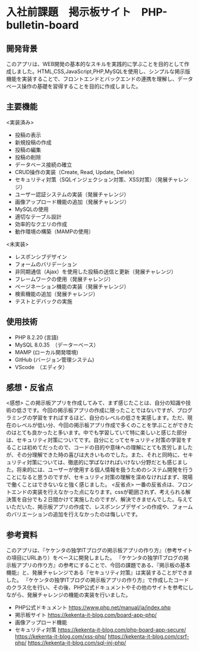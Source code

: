 # 入社前課題　掲示板サイト　PHP-bulletin-board

**開発背景**
---
このアプリは、WEB開発の基本的なスキルを実践的に学ぶことを目的として作成しました。HTML,CSS,JavaScript,PHP,MySQLを使用し、シンプルな掲示版機能を実装することで、フロントエンドとバックエンドの連携を理解し、データベース操作の基礎を習得することを目的に作成しました。

**主要機能**
---
<実装済み>
* 投稿の表示
* 新規投稿の作成
* 投稿の編集
* 投稿の削除
* データベース接続の確立
* CRUD操作の実装（Create, Read, Update, Delete）
* セキュリティ対策（SQLインジェクション対策、XSS対策）（発展チャレンジ）
* ユーザー認証システムの実装（発展チャレンジ）
* 画像アップロード機能の追加（発展チャレンジ）
* MySQLの使用
* 適切なテーブル設計
* 効率的なクエリの作成
* 動作環境の構築（MAMPの使用）


<未実装>
* レスポンシブデザイン
* フォームのバリデーション
* 非同期通信（Ajax）を使用した投稿の送信と更新（発展チャレンジ）
* フレームワークの使用（発展チャレンジ）
* ページネーション機能の実装（発展チャレンジ）
* 検索機能の追加（発展チャレンジ）
* テストとデバックの実施

**使用技術**
---
* PHP 8.2.20 (言語)
* MySQL 8.0.35　（データーベース）
* MAMP (ローカル開発環境)
* GitHub (バージョン管理システム)
* VScode　（エディタ）

**感想・反省点**
---
<感想>
この掲示板アプリを作成してみて、まず感じたことは、自分の知識や技術の低さです。今回の掲示板アプリの作成に限ったことではないですが、プログラミングの学習をすればするほど、自分のレベルの低さを実感します。ただ、現在のレベルが低い分、今回の掲示板アプリ作成で多くのことを学ぶことができたのはとても良かったと多います。中でも学習していて特に楽しいと感じた部分は、セキュリティ対策についてです。自分にとってセキュリティ対策の学習をすることは初めてだったので、コードの目的や意味への理解にとても苦労しましたが、その分理解できた時の喜びは大きいものでした。また、それと同時に、セキュリティ対策については、徹底的に学ばなければいけない分野だとも感じました。将来的には、ユーザーが使用する個人情報を扱うためのシステム開発を行うことになると思うのですが、セキュリティ対策の理解を深めなければまず、現場で働くことはできないなと強く感じました。
<反省点>
一番の反省点は、フロントエンドの実装を行えなかった点になります。cssが範囲されず、考えられる解決策を自分でも２日間かけて実施したのですが、解決できませんでした。与えていただいた、掲示板アプリの作成で、レスポンシブデザインの作成や、フォームのバリエーションの追加を行えなかったのは悔しいです。



**参考資料**
---
このアプリは、『ケケンタの独学ITブログの掲示板アプリの作り方』（参考サイトの項目にURLあり）をベースに開発しました。
『ケケンタの独学ITブログの掲示板アプリの作り方』の参考にすることで、今回の課題である、『掲示板の基本機能』と、発展チャレンジである『セキュリティ対策』は実装することができました。
『ケケンタの独学ITブログの掲示板アプリの作り方』で作成したコードのクラス化を行い、その後、PHP公式ドキュメントやその他のサイトを参考にしながら、発展チャレンジの機能の実装を行いました。

* PHP公式ドキュメント
https://www.php.net/manual/ja/index.php
* 掲示板サイト
https://kekenta-it-blog.com/board-app-php/
* 画像アップロード機能
* セキュリティ対策
https://kekenta-it-blog.com/php-board-app-secure/
https://kekenta-it-blog.com/xss-php/
https://kekenta-it-blog.com/csrf-php/
https://kekenta-it-blog.com/sql-inj-php/


